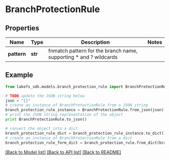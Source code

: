 # BranchProtectionRule


## Properties

Name | Type | Description | Notes
------------ | ------------- | ------------- | -------------
**pattern** | **str** | fnmatch pattern for the branch name, supporting * and ? wildcards | 

## Example

```python
from lakefs_sdk.models.branch_protection_rule import BranchProtectionRule

# TODO update the JSON string below
json = "{}"
# create an instance of BranchProtectionRule from a JSON string
branch_protection_rule_instance = BranchProtectionRule.from_json(json)
# print the JSON string representation of the object
print BranchProtectionRule.to_json()

# convert the object into a dict
branch_protection_rule_dict = branch_protection_rule_instance.to_dict()
# create an instance of BranchProtectionRule from a dict
branch_protection_rule_form_dict = branch_protection_rule.from_dict(branch_protection_rule_dict)
```
[[Back to Model list]](../README.md#documentation-for-models) [[Back to API list]](../README.md#documentation-for-api-endpoints) [[Back to README]](../README.md)



